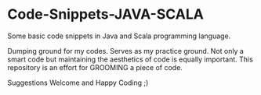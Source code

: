 Code-Snippets-JAVA-SCALA
========================

Some basic code snippets in Java and Scala programming language. 

Dumping ground for my codes. Serves as my practice ground. Not only a smart code but maintaining the aesthetics of 
code is equally important. This repository is an effort for GROOMING a piece of code. 

Suggestions Welcome and Happy Coding ;)
